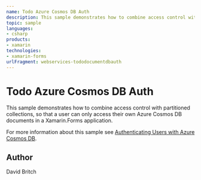 ```yaml
---
name: Todo Azure Cosmos DB Auth
description: This sample demonstrates how to combine access control with partitioned collections, so that a user can only access their own Azure Cosmos DB docum...
topic: sample
languages:
- csharp
products:
- xamarin
technologies:
- xamarin-forms
urlFragment: webservices-tododocumentdbauth
---
```

Todo Azure Cosmos DB Auth
====================

This sample demonstrates how to combine access control with partitioned collections, so that a user can only access their own Azure Cosmos DB documents in a Xamarin.Forms application.

For more information about this sample see [Authenticating Users with Azure Cosmos DB](ttps://docs.microsoft.com/xamarin/xamarin-forms/data-cloud/cosmosdb/authentication).

Author
------

David Britch
